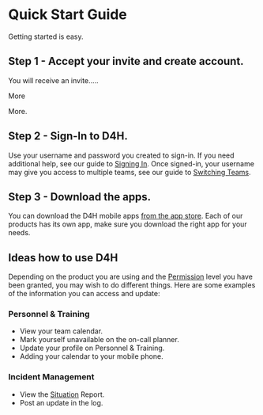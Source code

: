 # Quick Start Guide

Getting started is easy.

## Step 1 - Accept your invite and create account.

You will receive an invite.....

More

More.



## Step 2 - Sign-In to D4H.

Use your username and password you created to sign-in. If you need additional help, see our guide to [Signing In](). Once signed-in, your username may give you access to multiple teams, see our guide to [Switching Teams](switching-teams.md).

## Step 3 - Download the apps.

You can download the D4H mobile apps [from the app store](https://d4htechnologies.com/resources/mobile-apps). Each of our products has its own app, make sure you download the right app for your needs.

## Ideas how to use D4H

Depending on the product you are using and the [Permission](../../user-access/permissions.md) level you have been granted, you may wish to do different things. Here are some examples of the information you can access and update:

### Personnel & Training

* View your team calendar.
* Mark yourself unavailable on the on-call planner.
* Update your profile on Personnel & Training.
* Adding your calendar to your mobile phone.

### Incident Management

* View the [Situation](../../product-help-guides/incident-management/situation.md) Report.
* Post an update in the log. 







